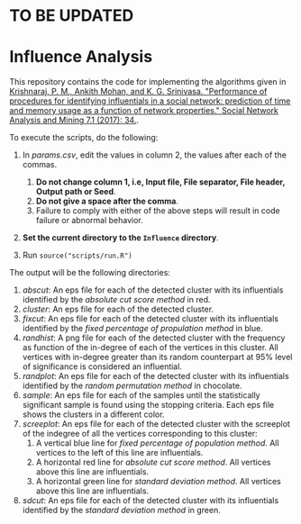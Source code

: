 # TO BE UPDATED

# Influence Analysis

This repository contains the code for implementing the algorithms given in [Krishnaraj, P. M., Ankith Mohan, and K. G. Srinivasa. "Performance of procedures for identifying influentials in a social network: prediction of time and memory usage as a function of network properties." Social Network Analysis and Mining 7.1 (2017): 34.](https://link.springer.com/content/pdf/10.1007%2Fs13278-017-0454-1.pdf).

To execute the scripts, do the following:
1. In *params.csv*, edit the values in column 2, the values after each of the commas.
   1. **Do not change column 1, i.e, Input file, File separator, File header, Output path or Seed**.
   2. **Do not give a space after the comma**.
   3. Failure to comply with either of the above steps will result in code failure or abnormal behavior.  

2. **Set the current directory to the `Influence` directory**.

3. Run `source("scripts/run.R")`

The output will be the following directories:
1. *abscut*: An eps file for each of the detected cluster with its influentials identified by the *absolute cut score method* in red.
2. *cluster*: An eps file for each of the detected cluster.
3. *fixcut*: An eps file for each of the detected cluster with its influentials identified by the *fixed percentage of propulation method* in blue.
4. *randhist*: A png file for each of the detected cluster with the frequency as function of the in-degree of each of the vertices in this cluster. All vertices with in-degree greater than its random counterpart at 95% level of significance is considered an influential.
5. *randplot*: An eps file for each of the detected cluster with its influentials identified by the *random permutation method* in chocolate.
6. *sample*: An eps file for each of the samples until the statistically significant sample is found using the stopping criteria. Each eps file shows the clusters in a different color.
7. *screeplot*: An eps file for each of the detected cluster with the screeplot of the indegree of all the vertices corresponding to this cluster:
	1. A vertical blue line for *fixed percentage of population method*. All vertices to the left of this line are influentials.
	2. A horizontal red line for *absolute cut score method*. All vertices above this line are influentials.
	3. A horizontal green line for *standard deviation method*. All vertices above this line are influentials.
8. *sdcut*: An eps file for each of the detected cluster with its influentials identified by the *standard deviation method* in green.
